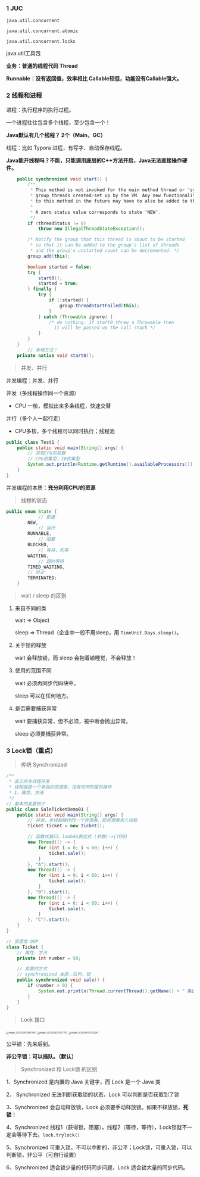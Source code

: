 ### 1 JUC

`java.util.concurrent`

`java.util.concurrent.atomic`

`java.util.concurrent.locks`

java.util工具包

**业务：普通的线程代码  Thread**

**Runnable：没有返回值，效率相比 Callable较低，功能没有Callable强大。**

### 2 线程和进程

进程：执行程序的执行过程。

一个进程往往包含多个线程，至少包含一个！

**Java默认有几个线程？ 2个（Main，GC）**

线程：比如 Typora 进程，有写字、自动保存线程。

**Java能开线程吗？不能，只能调用底层的C++方法开启，Java无法直接操作硬件。**

```java
    public synchronized void start() {
        /**
         * This method is not invoked for the main method thread or "system"
         * group threads created/set up by the VM. Any new functionality added
         * to this method in the future may have to also be added to the VM.
         *
         * A zero status value corresponds to state "NEW".
         */
        if (threadStatus != 0)
            throw new IllegalThreadStateException();

        /* Notify the group that this thread is about to be started
         * so that it can be added to the group's list of threads
         * and the group's unstarted count can be decremented. */
        group.add(this);

        boolean started = false;
        try {
            start0();
            started = true;
        } finally {
            try {
                if (!started) {
                    group.threadStartFailed(this);
                }
            } catch (Throwable ignore) {
                /* do nothing. If start0 threw a Throwable then
                  it will be passed up the call stack */
            }
        }
    }
		// 本地方法！
    private native void start0();
```

> 并发、并行

并发编程：并发、并行

并发（多线程操作同一个资源）

- CPU 一核，模拟出来多条线程，快速交替

并行（多个人一起行走）

- CPU多核，多个线程可以同时执行；线程池

```java
public class Test1 {
    public static void main(String[] args) {
        // 获取CPU的核数
        // CPU密集型，IO密集型
        System.out.println(Runtime.getRuntime().availableProcessors());
    }
}
```

并发编程的本质：**充分利用CPU的资源**

> 线程的状态

```java
public enum State {
    		// 新建
        NEW,
  			// 运行
        RUNNABLE,
  			// 阻塞
        BLOCKED,
  			// 等待，死等
        WAITING,
  			// 超时等待
        TIMED_WAITING,
        // 终止
        TERMINATED;
    }
```

> wait / sleep 的区别

1. 来自不同的类

   wait => Object

   sleep => Thread（企业中一般不用sleep，用 `TimeUnit.Days.sleep()`。

2. 关于锁的释放

   wait 会释放锁，而 sleep 会抱着锁睡觉，不会释放！

3. 使用的范围不同

   wait 必须再同步代码块中。

   sleep 可以在任何地方。

4. 是否需要捕获异常

   wait 要捕获异常，但不必须，被中断会抛出异常。

   sleep 必须要捕获异常。

### 3 Lock锁（重点）

> 传统 Synchronized

```java
/**
 * 真正的多线程开发
 * 线程就是一个单独的资源类，没有任何附属的操作
 * 1、属性，方法
 */
// 基本的卖票例子
public class SaleTicketDemo01 {
    public static void main(String[] args) {
        // 并发，多线程操作同一个资源类，把资源类丢入线程
        Ticket ticket = new Ticket();

        // 函数式接口，lambda表达式 (参数)->{代码}
        new Thread(() -> {
            for (int i = 0; i < 60; i++) {
                ticket.sale();
            }
        }, "A").start();
        new Thread(() -> {
            for (int i = 0; i < 60; i++) {
                ticket.sale();
            }
        }, "B").start();
        new Thread(() -> {
            for (int i = 0; i < 60; i++) {
                ticket.sale();
            }
        }, "C").start();
    }
}

// 资源类 OOP
class Ticket {
    // 属性、方法
    private int number = 50;

    // 卖票的方式
    // synchronized 本质：队列，锁
    public synchronized void sale() {
        if (number > 0) {
            System.out.println(Thread.currentThread().getName() + " 卖出了 " + number-- + " 票，剩余：" + number + " 张");
        }
    }
}
```

> Lock 接口

<img src="/Users/sugar/Library/Application Support/typora-user-images/image-20210206170417947.png" alt="image-20210206170417947" style="zoom:40%;" />

<img src="/Users/sugar/Library/Application Support/typora-user-images/image-20210206170507783.png" alt="image-20210206170507783" style="zoom:40%;" />

<img src="/Users/sugar/Library/Application Support/typora-user-images/image-20210206170726247.png" alt="image-20210206170726247" style="zoom:40%;" />

公平锁：先来后到。

**非公平锁：可以插队。（默认）**

> Synchronized 和 Lock锁 的区别

1、Synchronized 是内置的 Java 关键字，而 Lock 是一个 Java 类

2、 Synchronized 无法判断获取锁的状态，Lock 可以判断是否获取到了锁

3、Synchronized 会自动释放锁，Lock 必须要手动释放锁。如果不释放锁，**死锁**！

4、Synchronized 线程1（获得锁，阻塞），线程2（等待，等待），Lock锁就不一定会等待下去。`lock.trylock()` 

5、Synchronized 可重入锁，不可以中断的，非公平；Lock锁，可重入锁，可以判断锁，非公平（可自行设置）

6、Synchronized 适合锁少量的代码同步问题，Lock 适合锁大量的同步代码。 